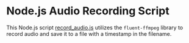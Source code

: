 # Node.js Audio Recording Script

This Node.js script [record_audio.js](./record_audio.js) utilizes the `fluent-ffmpeg` library to record audio and save it to a file with a timestamp in the filename.
